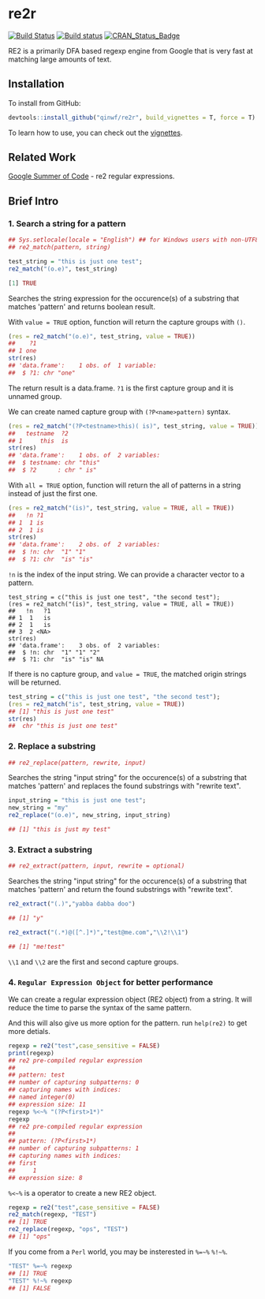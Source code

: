 # re2r

[![Build Status](https://travis-ci.org/qinwf/re2r.svg?branch=master)](https://travis-ci.org/qinwf/re2r) [![Build status](https://ci.appveyor.com/api/projects/status/n34unrvurpv18si5/branch/master?svg=true)](https://ci.appveyor.com/project/qinwf/re2r/branch/master) [![CRAN_Status_Badge](http://www.r-pkg.org/badges/version/re2r)](http://cran.r-project.org/package=re2r) 


RE2 is a primarily DFA based regexp engine from Google that is very fast at matching large amounts of text.

## Installation

To install from GitHub:

```r
devtools::install_github("qinwf/re2r", build_vignettes = T, force = T)
```

To learn how to use, you can check out the [vignettes](vignettes/re2r-intro.Rmd).

## Related Work

[Google Summer of Code](https://github.com/rstats-gsoc/gsoc2016/wiki/re2-regular-expressions) - re2 regular expressions.

## Brief Intro

### 1. Search a string for a pattern

```r
## Sys.setlocale(locale = "English") ## for Windows users with non-UTF8 locale
## re2_match(pattern, string)

test_string = "this is just one test";
re2_match("(o.e)", test_string)
```

```r
[1] TRUE
```

Searches the string expression for the occurence(s) of a substring that matches 'pattern' and returns boolean result.

With `value = TRUE` option, function will return the capture groups with `()`.

```r
(res = re2_match("(o.e)", test_string, value = TRUE))
##    ?1
## 1 one
str(res)
## 'data.frame':    1 obs. of  1 variable:
##  $ ?1: chr "one"
```

The return result is a data.frame. `?1` is the first capture group and it is unnamed group.

We can create named capture group with `(?P<name>pattern)` syntax.

```r
(res = re2_match("(?P<testname>this)( is)", test_string, value = TRUE))
##   testname  ?2
## 1     this  is
str(res)
## 'data.frame':    1 obs. of  2 variables:
##  $ testname: chr "this"
##  $ ?2      : chr " is"
```

With `all = TRUE` option, function will return the all of patterns in a string instead of just the first one.

```r
(res = re2_match("(is)", test_string, value = TRUE, all = TRUE))
##   !n ?1
## 1  1 is
## 2  1 is
str(res)
## 'data.frame':    2 obs. of  2 variables:
##  $ !n: chr  "1" "1"
##  $ ?1: chr  "is" "is"
```

`!n` is the index of the input string. We can provide a character vector to a pattern.

```{r,collapse=TRUE}
test_string = c("this is just one test", "the second test");
(res = re2_match("(is)", test_string, value = TRUE, all = TRUE))
##   !n   ?1
## 1  1   is
## 2  1   is
## 3  2 <NA>
str(res)
## 'data.frame':    3 obs. of  2 variables:
##  $ !n: chr  "1" "1" "2"
##  $ ?1: chr  "is" "is" NA
```

If there is no capture group, and `value = TRUE`, the matched origin strings will be returned.

```r
test_string = c("this is just one test", "the second test");
(res = re2_match("is", test_string, value = TRUE))
## [1] "this is just one test"
str(res)
##  chr "this is just one test"
```

### 2. Replace a substring

```r
## re2_replace(pattern, rewrite, input)
```

Searches the string "input string" for the occurence(s) of a substring that matches 'pattern' and replaces the found substrings with "rewrite text".

```r
input_string = "this is just one test";
new_string = "my"
re2_replace("(o.e)", new_string, input_string)
```

```r
## [1] "this is just my test"
```

### 3. Extract a substring

```r
## re2_extract(pattern, input, rewrite = optional)
```

Searches the string "input string" for the occurence(s) of a substring that matches 'pattern' and return the found substrings with "rewrite text".

```r
re2_extract("(.)","yabba dabba doo")
```

```r
## [1] "y"
```

```r
re2_extract("(.*)@([^.]*)","test@me.com","\\2!\\1")
```

```r
## [1] "me!test"
```

`\\1` and `\\2` are the first and second capture groups.

### 4. `Regular Expression Object` for better performance

We can create a regular expression object (RE2 object) from a string. It will reduce the time to parse the syntax of the same pattern. 

And this will also give us more option for the pattern. run `help(re2)` to get more detials.

```r
regexp = re2("test",case_sensitive = FALSE)
print(regexp)
## re2 pre-compiled regular expression
## 
## pattern: test
## number of capturing subpatterns: 0
## capturing names with indices: 
## named integer(0)
## expression size: 11
regexp %<~% "(?P<first>1*)"
regexp
## re2 pre-compiled regular expression
## 
## pattern: (?P<first>1*)
## number of capturing subpatterns: 1
## capturing names with indices: 
## first 
##     1 
## expression size: 8
```

`%<~%` is a operator to create a new RE2 object.

```r
regexp = re2("test",case_sensitive = FALSE)
re2_match(regexp, "TEST")
## [1] TRUE
re2_replace(regexp, "ops", "TEST")
## [1] "ops"
```

If you come from a `Perl` world, you may be insterested in `%=~%`  `%!~%`.

```r
"TEST" %=~% regexp
## [1] TRUE
"TEST" %!~% regexp
## [1] FALSE
```
